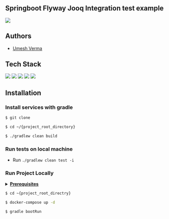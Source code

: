 ## Springboot Flyway Jooq Integration test example

[![](https://kotlin.link/awesome-kotlin.svg)](https://github.com/KotlinBy/awesome-kotlin)



## Authors

- [Umesh Verma](https://github.com/u-verma)


## Tech Stack

[![](https://img.shields.io/badge/Kotlin-%3E%3D1.6.10-brightgreen)](https://github.com/JetBrains/kotlin/releases/latest)
[![](https://img.shields.io/badge/Java-%3E%3D17-brightgreen)](https://openjdk.java.net/)
[![](https://img.shields.io/badge/Springboot-%3E%3D2.6.4-brightgreen)](https://github.com/spring-projects/spring-boot/releases/latest)
[![](https://img.shields.io/badge/Gradle-%3E%3D7.4-brightgreen)](https://gradle.org/releases/)
[![](https://img.shields.io/badge/Docker-%3E%3D20.10.9-brightgreen)](https://docs.docker.com/engine/release-notes/)

## Installation

### Install services with gradle
```bash
$ git clone 

$ cd ~/{project_root_directory}

$ ./gradlew clean build  

```

### Run tests on local machine
* Run `./gradlew clean test -i`

### Run Project Locally

<details><summary><b><u>Prerequisites</u></b></summary> 

* #### Docker and docker compose must be installed on the machine

</details>

```bash
$ cd ~{project_root_directry}

$ docker-compose up -d

$ gradle bootRun 

```


